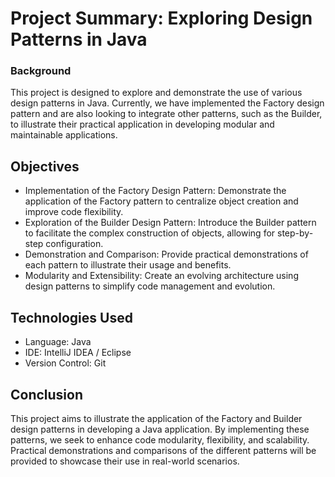 # Project Summary: Exploring Design Patterns in Java
### Background
This project is designed to explore and demonstrate the use of various design patterns in Java. Currently, we have implemented the Factory design pattern and are also looking to integrate other patterns, such as the Builder, to illustrate their practical application in developing modular and maintainable applications.
## Objectives
- Implementation of the Factory Design Pattern: Demonstrate the application of the Factory pattern to centralize object creation and improve code flexibility.
- Exploration of the Builder Design Pattern: Introduce the Builder pattern to facilitate the complex construction of objects, allowing for step-by-step configuration.
- Demonstration and Comparison: Provide practical demonstrations of each pattern to illustrate their usage and benefits.
- Modularity and Extensibility: Create an evolving architecture using design patterns to simplify code management and evolution.
## Technologies Used
- Language: Java
- IDE: IntelliJ IDEA / Eclipse
- Version Control: Git
## Conclusion
This project aims to illustrate the application of the Factory and Builder design patterns in developing a Java application. By implementing these patterns, we seek to enhance code modularity, flexibility, and scalability. Practical demonstrations and comparisons of the different patterns will be provided to showcase their use in real-world scenarios.
